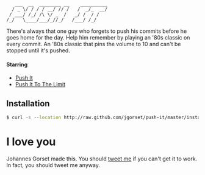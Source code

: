 ```
   ___  __  ________ __    __________
  / _ \/ / / / __/ // /   /  _/_  __/
 / ___/ /_/ /\ \/ _  /   _/ /  / /
/_/   \____/___/_//_/   /___/ /_/
```

There's always that one guy who forgets to push his commits before he goes
home for the day. Help him remember by playing an '80s classic on every commit. An
'80s classic that pins the volume to 10 and can't be stopped until it's pushed.

#### Starring

* [Push It](http://www.youtube.com/watch?v=YleXlgHI1oM)
* [Push It To The Limit](https://www.youtube.com/watch?v=KO2VIuDHzxM)

## Installation

```sh
$ curl -s --location http://raw.github.com/jgorset/push-it/master/install.sh | sh
```

# I love you

Johannes Gorset made this. You should [tweet me](http://twitter.com/jgorset>) if you can't get it
to work. In fact, you should tweet me anyway.
